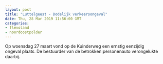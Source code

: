 ```yaml
---
layout: post
title: "Luttelgeest - Dodelijk verkeersongeval"
date: Thu, 28 Mar 2019 11:56:00 GMT
categories: 
- flevoland 
- noordoostpolder 
---
```


Op woensdag 27 maart vond op de Kuinderweg een ernstig eenzijdig ongeval plaats. De bestuurder van de betrokken personenauto verongelukte daarbij.
